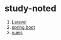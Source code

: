 # study-noted


1. [Laravel](https://github.com/brey-soeng/study-noted/tree/master/laravel)
2. [spring boot](https://github.com/brey-soeng/study-noted/tree/master/spring%20boot)
3. [vuejs](https://github.com/brey-soeng/study-noted/tree/master/vuejs)

